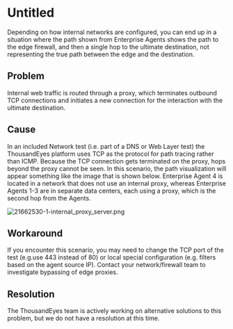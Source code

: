 # Untitled

Depending on how internal networks are configured, you can end up in a situation where the path shown from Enterprise Agents shows the path to the edge firewall, and then a single hop to the ultimate destination, not representing the true path between the edge and the destination.

## Problem

Internal web traffic is routed through a proxy, which terminates outbound TCP connections and initiates a new connection for the interaction with the ultimate destination.

## Cause

In an included Network test \(i.e. part of a DNS or Web Layer test\) the ThousandEyes platform uses TCP as the protocol for path tracing rather than ICMP. Because the TCP connection gets terminated on the proxy, hops beyond the proxy cannot be seen. In this scenario, the path visualization will appear something like the image that is shown below. Enterprise Agent 4 is located in a network that does not use an internal proxy, whereas Enterprise Agents 1-3 are in separate data centers, each using a proxy, which is the second hop from the Agents.

![21662530-1-internal\_proxy\_server.png](https://thousandeyes--c.na98.content.force.com/servlet/rtaImage?eid=ka044000000fzxp&feoid=00NE0000006OT0r&refid=0EME0000000DWat)

## Workaround

If you encounter this scenario, you may need to change the TCP port of the test \(e.g.use 443 instead of 80\) or local special configuration \(e.g. filters based on the agent source IP\). Contact your network/firewall team to investigate bypassing of edge proxies.

## Resolution

The ThousandEyes team is actively working on alternative solutions to this problem, but we do not have a resolution at this time.

